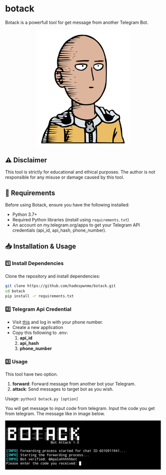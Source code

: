 # botack
Botack is a powerfull tool for get message from another Telegram Bot.

<p align="center">
  <img src="img/saitama.png" alt="Botack" width="300">
</p>

## ⚠ Disclaimer
This tool is strictly for educational and ethical purposes.
The author is not responsible for any misuse or damage caused by this tool.

## 📌 Requirements
Before using Botack, ensure you have the following installed:  
- Python 3.7+  
- Required Python libraries (install using `requirements.txt`)
- An account on my.telegram.org/apps to get your Telegram API credentials (api_id, api_hash, phone_number).

## 📥 Installation & Usage
### 1️⃣ Install Dependencies
Clone the repository and install dependencies:  
```bash
git clone https://github.com/hadespwnme/botack.git
cd botack
pip install -r requirements.txt
```
### 2️⃣ Telegram Api Credential 
- Visit [this](my.telegram.org/apps) and log in with your phone number.
- Create a new application
- Copy this following to .env:
  1. **api_id**
  2. **api_hash**
  3. **phone_number**

### 3️⃣ Usage 
This tool have two option.
1. **forward**: Forward message from another bot your Telegram.
2. **attack**: Send messages to target bot as you wish.

Usage: ```python3 botack.py [option]```

You will get message to input code from telegram. Input the code you get from telegram. The message like in image below.

<p align="center">
  <img src="img/require.jpg" alt="Botack Code Telegram">
</p>
